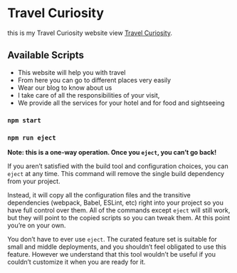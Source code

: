 # Travel Curiosity

this is my Travel Curiosity website view [Travel Curiosity](https://travel-curiosity.web.app/).

## Available Scripts
* This website will help you with travel
* From here you can go to different places very easily
* Wear our blog to know about us
* I take care of all the responsibilities of your visit,
* We provide all the services for your hotel and for food and sightseeing


### `npm start`

### `npm run eject`

**Note: this is a one-way operation. Once you `eject`, you can’t go back!**

If you aren’t satisfied with the build tool and configuration choices, you can `eject` at any time. This command will remove the single build dependency from your project.

Instead, it will copy all the configuration files and the transitive dependencies (webpack, Babel, ESLint, etc) right into your project so you have full control over them. All of the commands except `eject` will still work, but they will point to the copied scripts so you can tweak them. At this point you’re on your own.

You don’t have to ever use `eject`. The curated feature set is suitable for small and middle deployments, and you shouldn’t feel obligated to use this feature. However we understand that this tool wouldn’t be useful if you couldn’t customize it when you are ready for it.

